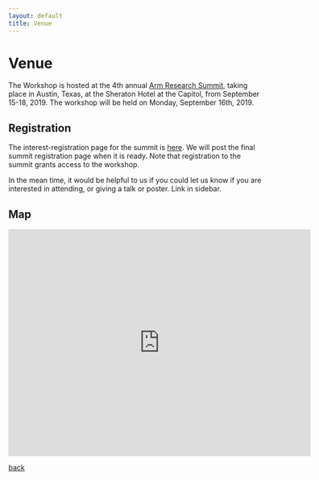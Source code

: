 ```yaml
---
layout: default
title: Venue
---
```


# Venue

The Workshop is hosted at the 4th annual [Arm Research Summit](https://www.arm.com/company/events/research-summit), taking place in Austin, Texas, at the Sheraton Hotel at the Capitol, from September 15-18, 2019.  The workshop will be held on Monday, September 16th, 2019.

## Registration

The interest-registration page for the summit is [here](https://pages.arm.com/Research-Summit-interest.html). We will post the final summit registration page when it is ready.  Note that registration to the summit grants access to the workshop.  

In the mean time, it would be helpful to us if you could let us know if you are interested in attending, or giving a talk or poster.  Link in sidebar.

## Map

<iframe src="https://www.google.com/maps/embed?pb=!1m18!1m12!1m3!1d1614.5239534132058!2d-97.73499918983678!3d30.26992871634836!2m3!1f0!2f0!3f0!3m2!1i1024!2i768!4f13.1!3m3!1m2!1s0x8644b5a3883b1667%3A0x127576974661675c!2sSheraton+Austin+Hotel+at+the+Capitol!5e0!3m2!1sen!2suk!4v1556108576287!5m2!1sen!2suk" width="600" height="450" frameborder="0" style="border:0" allowfullscreen></iframe>

<br />


[back](./)
